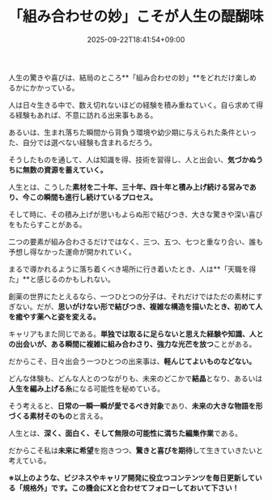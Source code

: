 ﻿---
title: "「組み合わせの妙」こそが人生の醍醐味"
date: 2025-09-22T18:41:54+09:00
draft: false
---

人生の驚きや喜びは、結局のところ**「組み合わせの妙」**をどれだけ楽しめるかにかかっている。

人は日々生きる中で、数え切れないほどの経験を積み重ねていく。自ら求めて得る経験もあれば、不意に訪れる出来事もある。

あるいは、生まれ落ちた瞬間から背負う環境や幼少期に与えられた条件といった、自分では選べない経験も含まれるだろう。

そうしたものを通して、人は知識を得、技術を習得し、人と出会い、**気づかぬうちに無数の資源を蓄えていく。**



人生とは、こうした**素材を二十年、三十年、四十年と積み上げ続ける営みであり、今この瞬間も進行し続けているプロセス。**

そして時に、その積み上げが思いもよらぬ形で結びつき、大きな驚きや深い喜びをもたらすことがある。

二つの要素が組み合わさるだけではなく、三つ、五つ、七つと重なり合い、誰も予想し得なかった運命が開かれていく。

まるで導かれるように落ち着くべき場所に行き着いたとき、人は**「天職を得た」**と感じるのかもしれない。



創薬の世界にたとえるなら、一つひとつの分子は、それだけではただの素材にすぎない。だが、**思いがけない形で結びつき、複雑な構造を描いたとき、初めて人を癒やす薬へと姿を変える。**

キャリアもまた同じである。**単独では取るに足らないと思えた経験や知識、人との出会いが、ある瞬間に複雑に組み合わさり、強力な光芒を放つ**ことがある。



だからこそ、日々出会う一つひとつの出来事は、**軽んじてよいものなどない。**

どんな体験も、どんな人とのつながりも、未来のどこかで**結晶**となり、あるいは**人生を編み上げる糸**になる可能性を秘めている。

そう考えると、**日常の一瞬一瞬が愛でるべき対象**であり、**未来の大きな物語を形づくる素材そのもの**と言える。



人生とは、**深く、面白く、そして無限の可能性に満ちた編集作業**である。

だからこそ私は**未来に希望**を抱きつつ、**驚きと喜びを期待**して生きていきたいと考えている。



**※以上のような、ビジネスやキャリア開発に役立つコンテンツを毎日更新している「規格外」です。この機会にXと合わせてフォローしておいて下さい！**